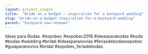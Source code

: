 ```yaml
---
layout: project_single
title:  "Bride on a budget – inspiration for a backyard wedding"
slug: "bride-on-a-budget-inspiration-for-a-backyard-wedding"
parent: "backyard-vow-renewal"
---
```

Ideas para Bodas. #expobec #expobec2016 #ideasparabodas #boda #bodas #wedding #bridal #ideasparanovias #feriasdebodasexpobec #guiaparanovios #bridal #expobec_feriadebodas